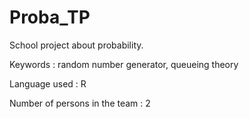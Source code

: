 # Proba_TP

School project about probability.

Keywords : random number generator, queueing theory

Language used : R

Number of persons in the team : 2
